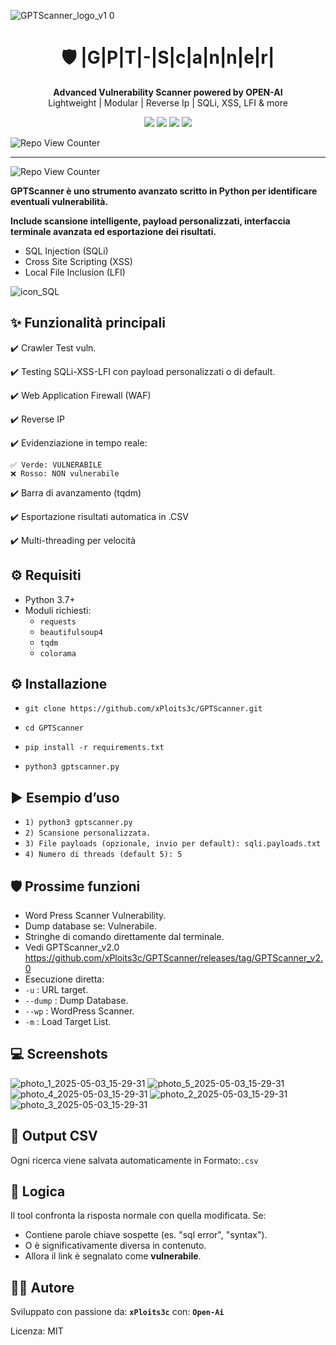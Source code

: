 ![GPTScanner_logo_v1 0](https://github.com/user-attachments/assets/15743220-4e60-48fc-a7e8-b26755f8d7d7)


<h1 align="center">🛡️ |G|P|T|-|S|c|a|n|n|e|r|</h1>
<p align="center">
  <strong>Advanced Vulnerability Scanner powered by OPEN-AI</strong><br>
  Lightweight | Modular | Reverse Ip | SQLi, XSS, LFI & more
</p>

<p align="center">
  <img src="https://img.shields.io/badge/status-active-success?style=flat-square" />
  <img src="https://img.shields.io/github/license/xPloits3c/GPTScanner?style=flat-square" />
  <img src="https://img.shields.io/github/stars/xPloits3c/GPTScanner?style=social" />
  <img src="https://img.shields.io/github/release/xPloits3c/GPTScanner" />
  
  ![Repo View Counter](https://profile-counter.glitch.me/xPloits3c/count.svg)

</p>

---
 ![Repo View Counter](https://profile-counter.glitch.me/xPloits3c/count.svg)

**GPTScanner è uno strumento avanzato scritto in Python per identificare eventuali vulnerabilità.**

**Include scansione intelligente, payload personalizzati, interfaccia terminale avanzata ed esportazione dei risultati.**
  + SQL Injection (SQLi)
  + Cross Site Scripting (XSS)
  + Local File Inclusion (LFI)
    
![icon_SQL](https://github.com/user-attachments/assets/922b63de-9adf-44cd-9027-fd1aee6b22a2)

**✨ Funzionalità principali**
--------------------------
  ✔️ Crawler Test vuln.

  ✔️ Testing SQLi-XSS-LFI con payload personalizzati o di default.

  ✔️ Web Application Firewall (WAF)

  ✔️ Reverse IP 

  ✔️ Evidenziazione in tempo reale:

    ✅ Verde: VULNERABILE
    ❌ Rosso: NON vulnerabile

  ✔️ Barra di avanzamento (tqdm)

  ✔️ Esportazione risultati automatica in .CSV

  ✔️ Multi-threading per velocità

**⚙️ Requisiti**
-------------
  - Python 3.7+
  - Moduli richiesti:
    - `requests`
    - `beautifulsoup4`
    - `tqdm`
    - `colorama`

## ⚙️ Installazione
  +     git clone https://github.com/xPloits3c/GPTScanner.git
  +     cd GPTScanner
  +     pip install -r requirements.txt
  +     python3 gptscanner.py

**▶️ Esempio d’uso**
----------------
- `1) python3 gptscanner.py`
- `2) Scansione personalizzata.`
- `3) File payloads (opzionale, invio per default): sqli.payloads.txt`
- `4) Numero di threads (default 5): 5`

**🛡️ Prossime funzioni**
---------------------
  - Word Press Scanner Vulnerability.
  - Dump database se: Vulnerabile.
  - Stringhe di comando direttamente dal terminale.
  - Vedi GPTScanner_v2.0 https://github.com/xPloits3c/GPTScanner/releases/tag/GPTScanner_v2.0
  - Esecuzione diretta:
  - `-u` : URL target.
  - `--dump` : Dump Database.
  - `--wp` : WordPress Scanner.
  - `-m` : Load Target List.

**💻 Screenshots**
--------------------------
![photo_1_2025-05-03_15-29-31](https://github.com/user-attachments/assets/a8dd9565-c6e9-4420-87c3-fde6af8b4be8)
![photo_5_2025-05-03_15-29-31](https://github.com/user-attachments/assets/1b5b5b7e-fe19-4d24-8fd0-d0c914cdb28e)
![photo_4_2025-05-03_15-29-31](https://github.com/user-attachments/assets/6d7c394a-50b9-43f6-91cb-20e38411edd5)
![photo_2_2025-05-03_15-29-31](https://github.com/user-attachments/assets/a2994e83-ca21-4925-bb1e-6bfaa868266e)
![photo_3_2025-05-03_15-29-31](https://github.com/user-attachments/assets/1957b754-32ae-4384-bb64-68d1d038a328)

**📝 Output CSV**
--------------
Ogni ricerca viene salvata automaticamente in Formato:`.csv`

**🧠 Logica**
----------
Il tool confronta la risposta normale con quella modificata. Se:
  - Contiene parole chiave sospette (es. "sql error", "syntax").
  - O è significativamente diversa in contenuto.
  - Allora il link è segnalato come **vulnerabile**.

**👨‍💻 Autore**
-----------
Sviluppato con passione da: **`xPloits3c`** con: **`Open-Ai`**

Licenza: MIT


